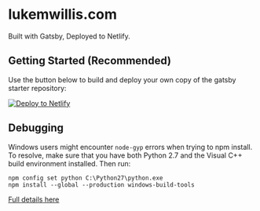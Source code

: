 # lukemwillis.com

Built with Gatsby, Deployed to Netlify.

## Getting Started (Recommended)

Use the button below to build and deploy your own copy of the gatsby starter repository:

<a href="https://app.netlify.com/start/deploy?repository=https://github.com/AustinGreen/gatsby-starter-netlify-cms&amp;stack=cms"><img src="https://www.netlify.com/img/deploy/button.svg" alt="Deploy to Netlify"></a>

## Debugging
Windows users might encounter ```node-gyp``` errors when trying to npm install.
To resolve, make sure that you have both Python 2.7 and the Visual C++ build environment installed. Then run:
```
npm config set python C:\Python27\python.exe
npm install --global --production windows-build-tools
```

[Full details here](https://www.npmjs.com/package/node-gyp 'NPM node-gyp page')

